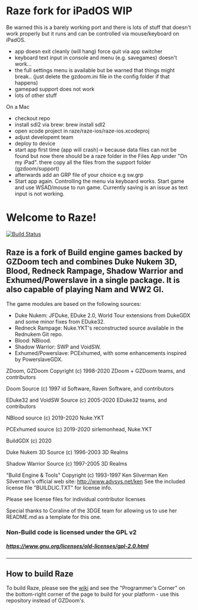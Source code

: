 # Raze fork for iPadOS WIP

Be warned this is a barely working port and there is lots of stuff that doesn't work properly but it runs and can be controlled via mouse/keyboard on iPadOS.

- app doesn exit cleanly (will hang) force quit via app switcher
- keyboard text input in console and menu (e.g. savegames) doesn't work...
- the full settings menu is available but be warned that things might break.. (just delete the gzdoom.ini file in the config folder if that happens)
- gamepad support does not work
- lots of other stuff



On a Mac
- checkout repo
- install sdl2 via brew: brew install sdl2
- open xcode project in raze/raze-ios/raze-ios.xcodeproj
- adjust developemt team
- deploy to device
- start app first time (app will crash)-> because data files can not be found but now there should be a raze folder in the Files App under "On my iPad". there copy all the files from the support folder (gzdoom/support)
- afterwards add an GRP file of your choice e.g  sw.grp
- Start app again. Controlling the menu via keyboard works. Start game and use WSAD/mouse to run game. Currently saving is an issue as text input is not working.


# Welcome to Raze!

[![Build Status](https://github.com/coelckers/Raze/workflows/Continuous%20Integration/badge.svg)](https://github.com/coelckers/Raze/actions?query=workflow%3A%22Continuous+Integration%22)

## Raze is a fork of Build engine games backed by GZDoom tech and combines Duke Nukem 3D, Blood, Redneck Rampage, Shadow Warrior and Exhumed/Powerslave in a single package. It is also capable of playing Nam and WW2 GI.

The game modules are based on the following sources:

  * Duke Nukem: JFDuke, EDuke 2.0, World Tour extensions from DukeGDX and some minor fixes from EDuke32.
  * Redneck Rampage: Nuke.YKT's reconstructed source available in the Rednukem Git repo.
  * Blood: NBlood.
  * Shadow Warrior: SWP and VoidSW.
  * Exhumed/Powerslave: PCExhumed, with some enhancements inspired by PowerslaveGDX.

ZDoom, GZDoom Copyright (c) 1998-2020 ZDoom + GZDoom teams, and contributors

Doom Source (c) 1997 id Software, Raven Software, and contributors

EDuke32 and VoidSW Source (c) 2005-2020 EDuke32 teams, and contributors

NBlood source (c) 2019-2020 Nuke.YKT

PCExhumed source (c) 2019-2020 sirlemonhead, Nuke.YKT

BuildGDX (c) 2020

Duke Nukem 3D Source (c) 1996-2003 3D Realms

Shadow Warrior Source (c) 1997-2005 3D Realms

"Build Engine & Tools" Copyright (c) 1993-1997 Ken Silverman
Ken Silverman's official web site: http://www.advsys.net/ken
See the included license file "BUILDLIC.TXT" for license info.

Please see license files for individual contributor licenses

Special thanks to Coraline of the 3DGE team for allowing us to use her README.md as a template for this one.

### Non-Build code is licensed under the GPL v2
##### https://www.gnu.org/licenses/old-licenses/gpl-2.0.html
---

## How to build Raze

To build Raze, please see the [wiki](https://zdoom.org/wiki/) and see the "Programmer's Corner" on the bottom-right corner of the page to build for your platform - use this repository instead of GZDoom's.
